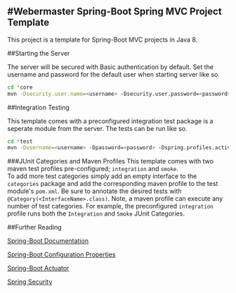 #Webermaster Spring-Boot Spring MVC Project Template
---

This project is a template for Spring-Boot MVC projects in Java 8.

##Starting the Server

The server will be secured with Basic authentication by default.
Set the username and password for the default user when starting
server like so.

```bash
cd *core
mvn -Dsecurity.user.name=<username> -Dsecurity.user.password=<password> spring-boot:run
```

##Integration Testing

This template comes with a preconfigured integration test package
is a seperate module from the server.  The tests can be run like so.

```Bash
cd *test
mvn -Dusername=<username> -Dpassword=<password> -Dspring.profiles.active=<profile> -P<maven profile> test
```

###JUnit Categories and Maven Profiles
This template comes with two maven test profiles pre-configured; `integration` and `smoke`.  
To add more test categories simply add an empty interface to the `categories` package and
add the corresponding maven profile to the test module's `pom.xml`. Be sure to annotate the
desired tests with `@Category(<InterfaceName>.class)`. Note, a maven profile
can execute any number of test categories. For example, the preconfigured `integration`
profile runs both the `Integration` and `Smoke` JUnit Categories.

##Further Reading

[Spring-Boot Documentation](https://docs.spring.io/spring-boot/docs/current/reference/htmlsingle/)

[Spring-Boot Configuration Properties](https://docs.spring.io/spring-boot/docs/current/reference/html/common-application-properties.html)

[Spring-Boot Actuator](https://docs.spring.io/spring-boot/docs/current-SNAPSHOT/reference/htmlsingle/)

[Spring Security](https://docs.spring.io/spring-boot/docs/current/reference/html/boot-features-security.html)
